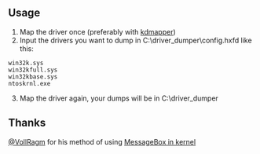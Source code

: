 ## Usage
1. Map the driver once (preferably with [kdmapper](https://github.com/TheCruZ/kdmapper))
2. Input the drivers you want to dump in C:\driver_dumper\config.hxfd like this:
```
win32k.sys
win32kfull.sys
win32kbase.sys
ntoskrnl.exe
```
3. Map the driver again, your dumps will be in C:\driver_dumper

## Thanks
[@VollRagm](https://github.com/VollRagm) for his method of using [MessageBox in kernel](https://www.unknowncheats.me/forum/3403159-post1.html?s=e9c900965f4e259c5dc969569e92ab21)
